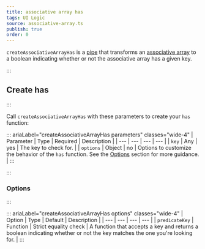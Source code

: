 ```yaml
---
title: associative array has
tags: UI Logic
source: associative-array.ts
publish: true
order: 0
---
```


`createAssociativeArrayHas` is a [pipe](/docs/logic/pipes-overview) that transforms an [associative array](/docs/logic/associative-array-overview) to a boolean indicating whether or not the associative array has a given key.


:::
## Create has
:::

Call `createAssociativeArrayHas` with these parameters to create your `has` function:

::: ariaLabel="createAssociativeArrayHas parameters" classes="wide-4"
| Parameter | Type | Required | Description |
| --- | --- | --- | --- |
| `key` | Any | yes | The key to check for. |
| `options` | Object | no | Options to customize the behavior of the `has` function. See the [Options](#options) section for more guidance. |
:::


:::
### Options
:::

::: ariaLabel="createAssociativeArrayHas options" classes="wide-4"
| Option | Type | Default | Description |
| --- | --- | --- | --- |
| `predicateKey` | Function | Strict equality check | A function that accepts a key and returns a boolean indicating whether or not the key matches the one you're looking for. |
:::


